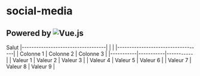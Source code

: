 # social-media
## Powered by ![Vue.js](https://img.shields.io/badge/Powered%20by-Vue.js-%234FC08D)
 

Salut
|-----------------------------------|
|                                   |
|-----------------------------------|
| Colonne 1 | Colonne 2 | Colonne 3 |
|-----------|-----------|-----------|
| Valeur 1  | Valeur 2  | Valeur 3  |
| Valeur 4  | Valeur 5  | Valeur 6  |
| Valeur 7  | Valeur 8  | Valeur 9  |
